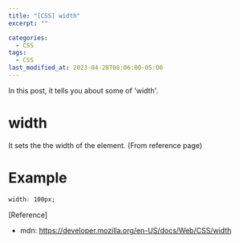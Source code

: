 ```yaml
---
title: "[CSS] width"
excerpt: ""

categories:
  - CSS
tags:
  - CSS
last_modified_at: 2023-04-28T08:06:00-05:00
---
```


In this post, it tells you about some of 'width'.

# width

It sets the the width of the element.
(From reference page)


# Example

```css
width: 100px;
```

[Reference]

- mdn: <https://developer.mozilla.org/en-US/docs/Web/CSS/width>

